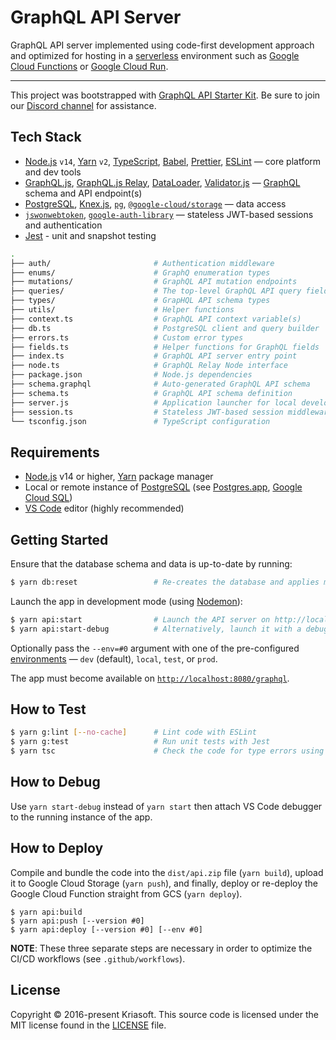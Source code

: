 # GraphQL API Server

GraphQL API server implemented using code-first development approach and
optimized for hosting in a [serverless](https://cloud.google.com/serverless)
environment such as [Google Cloud Functions](https://cloud.google.com/functions)
or [Google Cloud Run](https://cloud.google.com/run).

---

This project was bootstrapped with [GraphQL API Starter Kit](https://github.com/kriasoft/graphql-starter).
Be sure to join our [Discord channel](https://discord.com/invite/bSsv7XM) for
assistance.

## Tech Stack

- [Node.js](https://nodejs.org/) `v14`, [Yarn](https://yarnpkg.com/) `v2`, [TypeScript](https://www.typescriptlang.org/), [Babel](https://babeljs.io/), [Prettier](https://prettier.io/), [ESLint](https://eslint.org/) — core platform and dev tools
- [GraphQL.js](https://github.com/graphql/graphql-js), [GraphQL.js Relay](https://github.com/graphql/graphql-relay-js), [DataLoader](https://github.com/graphql/dataloader), [Validator.js](https://github.com/validatorjs/validator.js) — [GraphQL](https://graphql.org/) schema and API endpoint(s)
- [PostgreSQL](https://www.postgresql.org/), [Knex.js](https://knexjs.org/), [`pg`](https://node-postgres.com/), [`@google-cloud/storage`](https://googleapis.dev/nodejs/storage/latest) — data access
- [`jswonwebtoken`](https://github.com/auth0/node-jsonwebtoken), [`google-auth-library`](https://github.com/googleapis/google-auth-library-nodejs) — stateless JWT-based sessions and authentication
- [Jest](https://jestjs.io/) - unit and snapshot testing

```bash
.
├── auth/                       # Authentication middleware
├── enums/                      # GraphQ enumeration types
├── mutations/                  # GraphQL API mutation endpoints
├── queries/                    # The top-level GraphQL API query fields
├── types/                      # GrapHQL API schema types
├── utils/                      # Helper functions
├── context.ts                  # GraphQL API context variable(s)
├── db.ts                       # PostgreSQL client and query builder
├── errors.ts                   # Custom error types
├── fields.ts                   # Helper functions for GraphQL fields
├── index.ts                    # GraphQL API server entry point
├── node.ts                     # GraphQL Relay Node interface
├── package.json                # Node.js dependencies
├── schema.graphql              # Auto-generated GraphQL API schema
├── schema.ts                   # GraphQL API schema definition
├── server.js                   # Application launcher for local development
├── session.ts                  # Stateless JWT-based session middleware
└── tsconfig.json               # TypeScript configuration
```

## Requirements

- [Node.js](https://nodejs.org/) v14 or higher, [Yarn](https://yarnpkg.com/) package manager
- Local or remote instance of [PostgreSQL](https://www.postgresql.org/) (see [Postgres.app](https://postgresapp.com/), [Google Cloud SQL](https://cloud.google.com/sql))
- [VS Code](https://code.visualstudio.com/) editor (highly recommended)

## Getting Started

Ensure that the database schema and data is up-to-date by running:

```bash
$ yarn db:reset                 # Re-creates the database and applies migrations and seeds
```

Launch the app in development mode (using [Nodemon](https://github.com/remy/nodemon)):

```bash
$ yarn api:start                # Launch the API server on http://localhost:8080/
$ yarn api:start-debug          # Alternatively, launch it with a debugger (chrome inspector)
```

Optionally pass the `--env=#0` argument with one of the pre-configured
[environments](../env) — `dev` (default), `local`, `test`, or `prod`.

The app must become available on [`http://localhost:8080/graphql`](http://localhost:8080/graphql).

## How to Test

```bash
$ yarn g:lint [--no-cache]      # Lint code with ESLint
$ yarn g:test                   # Run unit tests with Jest
$ yarn tsc                      # Check the code for type errors using TypeScript
```

## How to Debug

Use `yarn start-debug` instead of `yarn start` then attach VS Code debugger to
the running instance of the app.

## How to Deploy

Compile and bundle the code into the `dist/api.zip` file (`yarn build`), upload
it to Google Cloud Storage (`yarn push`), and finally, deploy or re-deploy
the Google Cloud Function straight from GCS (`yarn deploy`).

```
$ yarn api:build
$ yarn api:push [--version #0]
$ yarn api:deploy [--version #0] [--env #0]
```

**NOTE**: These three separate steps are necessary in order to optimize the CI/CD
workflows (see `.github/workflows`).

## License

Copyright © 2016-present Kriasoft. This source code is licensed under the MIT license found in the
[LICENSE](https://github.com/kriasoft/graphql-starter/blob/main/LICENSE) file.
